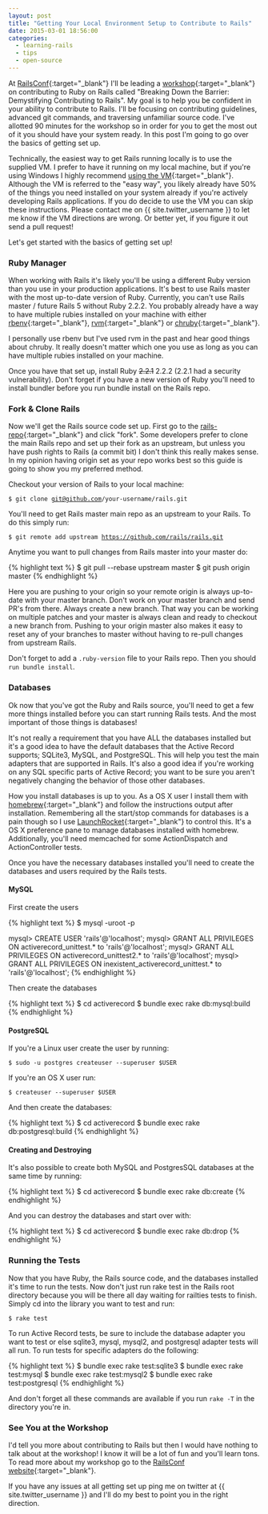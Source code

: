 ```yaml
---
layout: post
title: "Getting Your Local Environment Setup to Contribute to Rails"
date: 2015-03-01 18:56:00
categories:
  - learning-rails
  - tips
  - open-source
---
```


At [RailsConf][railsconf]{:target="_blank"} I'll be leading a [workshop][workshop]{:target="_blank"} on contributing to Ruby on Rails called "Breaking Down the Barrier: Demystifying Contributing to Rails". My goal is to help you be confident in your ability to contribute to Rails. I'll be focusing on contributing guidelines, advanced git commands, and traversing unfamiliar source code. I've allotted 90 minutes for the workshop so in order for you to get the most out of it you should have your system ready. In this post I'm going to go over the basics of getting set up.

Technically, the easiest way to get Rails running locally is to use the supplied VM. I prefer to have it running on my local machine, but if you're using Windows I highly recommend [using the VM][use-vm]{:target="_blank"}. Although the VM is referred to the "easy way", you likely already have 50% of the things you need installed on your system already if you're actively developing Rails applications. If you do decide to use the VM you can skip these instructions. Please contact me on {{ site.twitter_username }} to let me know if the VM directions are wrong. Or better yet, if you figure it out send a pull request!

Let's get started with the basics of getting set up!

### Ruby Manager

When working with Rails it's likely you'll be using a different Ruby version than you use in your production applications. It's best to use Rails master with the most up-to-date version of Ruby. Currently, you can't use Rails master / future Rails 5 without Ruby 2.2.2. You probably already have a way to have multiple rubies installed on your machine with either [rbenv][rbenv]{:target="_blank"}, [rvm][rvm]{:target="_blank"} or [chruby][chruby]{:target="_blank"}.

I personally use rbenv but I've used rvm in the past and hear good things about chruby. It really doesn't matter which one you use as long as you can have multiple rubies installed on your machine.

Once you have that set up, install Ruby <del>2.2.1</del> 2.2.2 (2.2.1 had a security vulnerability). Don't forget if you have a new version of Ruby you'll need to install bundler before you run bundle install on the Rails repo.

### Fork & Clone Rails

Now we'll get the Rails source code set up. First go to the [rails-repo](https://github.com/rails/rails){:target="_blank"} and click "fork". Some developers prefer to clone the main Rails repo and set up their fork as an upstream, but unless you have push rights to Rails (a commit bit) I don't think this really makes sense. In my opinion having origin set as your repo works best so this guide is going to show you my preferred method.

Checkout your version of Rails to your local machine:

<code>$ git clone git@github.com/your-username/rails.git</code>

You'll need to get Rails master main repo as an upstream to your Rails. To do this simply run:

<code>$ git remote add upstream https://github.com/rails/rails.git</code>

Anytime you want to pull changes from Rails master into your master do:

{% highlight text %}
$ git pull --rebase upstream master
$ git push origin master
{% endhighlight %}

Here you are pushing to your origin so your remote origin is always up-to-date with your master branch. Don't work on your master branch and send PR's from there. Always create a new branch. That way you can be working on multiple patches and your master is always clean and ready to checkout a new branch from. Pushing to your origin master also makes it easy to reset any of your branches to master without having to re-pull changes from upstream Rails.

Don't forget to add a <code>.ruby-version</code> file to your Rails repo. Then you should <code>run bundle install</code>.

### Databases

Ok now that you've got the Ruby and Rails source, you'll need to get a few more things installed before you can start running Rails tests. And the most important of those things is databases!

It's not really a requirement that you have ALL the databases installed but it's a good idea to have the default databases that the Active Record supports; SQLite3, MySQL, and PostgreSQL. This will help you test the main adapters that are supported in Rails. It's also a good idea if you're working on any SQL specific parts of Active Record; you want to be sure you aren't negatively changing the behavior of those other databases.

How you install databases is up to you. As a OS X user I install them with [homebrew][homebrew]{:target="_blank"} and follow the instructions output after installation. Remembering all the start/stop commands for databases is a pain though so I use [LaunchRocket][launchr]{:target="_blank"} to control this. It's a OS X preference pane to manage databases installed with homebrew. Additionally, you'll need memcached for some ActionDispatch and ActionController tests.

Once you have the necessary databases installed you'll need to create the databases and users required by the Rails tests.

#### MySQL

First create the users

{% highlight text %}
$ mysql -uroot -p

mysql> CREATE USER 'rails'@'localhost';
mysql> GRANT ALL PRIVILEGES ON activerecord_unittest.*
       to 'rails'@'localhost';
mysql> GRANT ALL PRIVILEGES ON activerecord_unittest2.*
       to 'rails'@'localhost';
mysql> GRANT ALL PRIVILEGES ON inexistent_activerecord_unittest.*
       to 'rails'@'localhost';
{% endhighlight %}

Then create the databases

{% highlight text %}
$ cd activerecord
$ bundle exec rake db:mysql:build
{% endhighlight %}

#### PostgreSQL

If you're a Linux user create the user by running:

<code>$ sudo -u postgres createuser --superuser $USER</code>

If you're an OS X user run:

<code>$ createuser --superuser $USER</code>

And then create the databases:

{% highlight text %}
$ cd activerecord
$ bundle exec rake db:postgresql:build
{% endhighlight %}

#### Creating and Destroying

It's also possible to create both MySQL and PostgresSQL databases at the same time by running:

{% highlight text %}
$ cd activerecord
$ bundle exec rake db:create
{% endhighlight %}

And you can destroy the databases and start over with:

{% highlight text %}
$ cd activerecord
$ bundle exec rake db:drop
{% endhighlight %}

### Running the Tests

Now that you have Ruby, the Rails source code, and the databases installed it's time to run the tests. Now don't just run rake test in the Rails root directory because you will be there all day waiting for railties tests to finish. Simply cd into the library you want to test and run:

<code>$ rake test</code>

To run Active Record tests, be sure to include the database adapter you want to test or else sqlite3, mysql, mysql2, and postgresql adapter tests will all run. To run tests for specific adapters do the following:

{% highlight text %}
$ bundle exec rake test:sqlite3
$ bundle exec rake test:mysql
$ bundle exec rake test:mysql2
$ bundle exec rake test:postgresql
{% endhighlight %}

And don't forget all these commands are available if you run <code>rake -T</code> in the directory you're in.

### See You at the Workshop

I'd tell you more about contributing to Rails but then I would have nothing to talk about at the workshop! I know it will be a lot of fun and you'll learn tons. To read more about my workshop go to the [RailsConf website][workshop]{:target="_blank"}.

If you have any issues at all getting set up ping me on twitter at {{ site.twitter_username }} and I'll do my best to point you in the right direction.

[railsconf]: http://railsconf.com
[workshop]: http://railsconf.com/program/labs#prop_879
[use-vm]: https://github.com/rails/rails-dev-box
[rbenv]: https://github.com/sstephenson/rbenv
[rvm]: https://rvm.io/
[chruby]: https://github.com/postmodern/chruby
[homebrew]: http://brew.sh/
[launchr]: https://github.com/jimbojsb/launchrocket
